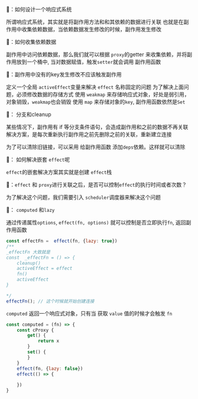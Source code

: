
🤔：如何设计一个响应式系统

所谓响应式系统，其实就是将副作用方法和和其依赖的数据进行关联
也就是在副作用中收集依赖数据，当依赖数据发生修改的时候，副作用发生修改

🤔：如何收集依赖数据

副作用中访问依赖数据，那么我们就可以根据 `proxy`的getter 来收集依赖，并将副作用放到一个桶中, 当对数据赋值，触发`setter`就会调用 副作用函数

🤔：副作用中没有的key发生修改不应该触发副作用

定义一个全局 `activeEffect`变量来解决 `effect` 名称固定的问题 
为了解决上面问题，必须修改数据的存储方式
使用 `weakmap` 来存储响应式对象，好处是弱引用，对象销毁，`weakmap`也会销毁
使用 `map` 来存储对象的`key`, 副作用函数依然是`Set`

🤔： 分支和cleanup

某些情况下，副作用有 if 等分支条件语句，会造成副作用和之前的数据不再关联
解决方案，是每次重新执行副作用之前先删除之前的关联，重新建立连接

为了可以清除旧链接，可以采用 给副作用函数 添加`deps`依赖。这样就可以清除

🤔： 如何解决嵌套 `effect`呢

`effect`的嵌套解决方案其实就是创建 `effect`栈

🤔：`effect` 和 `proxy`进行关联之后，是否可以控制`effect`的执行时间或者次数？

为了解决这个问题，我们需要引入 `scheduler`调度器来解决这个问题

🤔： `computed` 和`lazy` 

通过传递属性`options`, `effect(fn, options)` 就可以控制是否立即执行`fn`, 返回副作用函数

```js
const effectFn =  effect(fn, {lazy: true})
/**
_effectFn 大致就是
const  _effectFn = () => {
	cleanup()
	activeEffect = effect
	fn()
	activeEffect
} 

*/
effectFn(); // 这个时候就开始创建连接
```

`computed` 返回一个响应式对象，只有当 获取 `value` 值的时候才会触发 `fn`


```js
const computed = (fn) => {
	const cProxy {
		get() {
			return x
		}
		set() {
		}
	}
	effect(fn, {lazy: false})
	effect(() => {
		
	})
}
```





